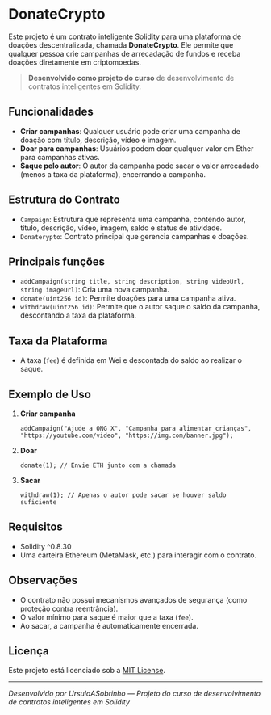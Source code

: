 # DonateCrypto

Este projeto é um contrato inteligente Solidity para uma plataforma de doações descentralizada, chamada **DonateCrypto**. Ele permite que qualquer pessoa crie campanhas de arrecadação de fundos e receba doações diretamente em criptomoedas.

> **Desenvolvido como projeto do curso** de desenvolvimento de contratos inteligentes em Solidity.

## Funcionalidades

- **Criar campanhas**: Qualquer usuário pode criar uma campanha de doação com título, descrição, vídeo e imagem.
- **Doar para campanhas**: Usuários podem doar qualquer valor em Ether para campanhas ativas.
- **Saque pelo autor**: O autor da campanha pode sacar o valor arrecadado (menos a taxa da plataforma), encerrando a campanha.

## Estrutura do Contrato

- `Campaign`: Estrutura que representa uma campanha, contendo autor, título, descrição, vídeo, imagem, saldo e status de atividade.
- `Donaterypto`: Contrato principal que gerencia campanhas e doações.

## Principais funções

- `addCampaign(string title, string description, string videoUrl, string imageUrl)`: Cria uma nova campanha.
- `donate(uint256 id)`: Permite doações para uma campanha ativa.
- `withdraw(uint256 id)`: Permite que o autor saque o saldo da campanha, descontando a taxa da plataforma.

## Taxa da Plataforma

- A taxa (`fee`) é definida em Wei e descontada do saldo ao realizar o saque.

## Exemplo de Uso

1. **Criar campanha**
    ```solidity
    addCampaign("Ajude a ONG X", "Campanha para alimentar crianças", "https://youtube.com/video", "https://img.com/banner.jpg");
    ```

2. **Doar**
    ```solidity
    donate(1); // Envie ETH junto com a chamada
    ```

3. **Sacar**
    ```solidity
    withdraw(1); // Apenas o autor pode sacar se houver saldo suficiente
    ```

## Requisitos

- Solidity ^0.8.30
- Uma carteira Ethereum (MetaMask, etc.) para interagir com o contrato.

## Observações

- O contrato não possui mecanismos avançados de segurança (como proteção contra reentrância).
- O valor mínimo para saque é maior que a taxa (`fee`).
- Ao sacar, a campanha é automaticamente encerrada.

## Licença

Este projeto está licenciado sob a [MIT License](LICENSE).

---

*Desenvolvido por UrsulaASobrinho — Projeto do curso de desenvolvimento de contratos inteligentes em Solidity*